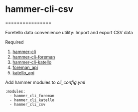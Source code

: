 # hammer-cli-csv
================

Foretello data convenience utility: Import and export CSV data

Required

1. [hammer-cli](https://github.com/theforeman/hammer-cli)
2. [hammer-cli-foreman](https://github.com/theforeman/hammer-cli-foreman)
3. [hammer-cli-katello](https://github.com/Katello/hammer-cli-katello)
4. [foreman_api](https://github.com/theforeman/foreman_api)
5. [katello_api](https://github.com/Katello/katello_api)

Add hammer modules to *cli_config.yml*
```
:modules:
  - hammer_cli_foreman
  - hammer_cli_katello
  - hammer_cli_csv
```
